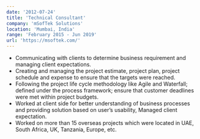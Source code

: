 ```yaml
---
date: '2012-07-24'
title: 'Technical Consultant'
company: 'mSofTek Solutions'
location: 'Mumbai, India'
range: 'February 2015 - Jun 2019'
url: 'https://msoftek.com/'
---
```


- Communicating with clients to determine business requirement and managing client expectations.
- Creating and managing the project estimate, project plan, project schedule and expense to ensure that the targets were
reached.
- Following the project life cycle methodology like Agile and Waterfall; defined under the process framework; ensure that
customer deadlines were met within project budgets.
- Worked at client side for better understanding of business processes and providing solution based on user’s usability,
Managed client expectation.
- Worked on more than 15 overseas projects which were located in UAE, South Africa, UK, Tanzania, Europe, etc.

